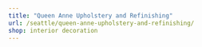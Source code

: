 ```yaml
---
title: "Queen Anne Upholstery and Refinishing"
url: /seattle/queen-anne-upholstery-and-refinishing/
shop: interior decoration
---
```

